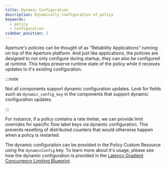 ```yaml
---
title: Dynamic Configuration
description: Dynamically configuration of policy
keywords:
  - policy
  - configuration
sidebar_position: 2
---
```


Aperture's policies can be thought of as "Reliability Applications" running on
top of the Aperture platform. And just like applications, the policies are
designed to not only configure during startup, they can also be configured at
runtime. This helps preserve runtime state of the policy while it receives
updates to it's existing configuration.

:::note

Not all components support dynamic configuration updates. Look for fields such
as `dynamic_config_key` in the components that support dynamic configuration
updates.

:::

For instance, if a policy contains a rate limiter, we can provide limit
overrides for specific flow label keys via dynamic configuration. This prevents
resetting of distributed counters that would otherwise happen when a policy is
restarted.

The dynamic configuration can be provided in the Policy Custom Resource using
the `dynamicConfig` key. To learn more about it's usage, please see how the
dynamic configuration is provided in the
[Latency Gradient Concurrency Limiting Blueprint](https://github.com/fluxninja/aperture/blob/main/blueprints/lib/1.0/blueprints/latency-gradient-concurrency-limiting/policy.libsonnet).
